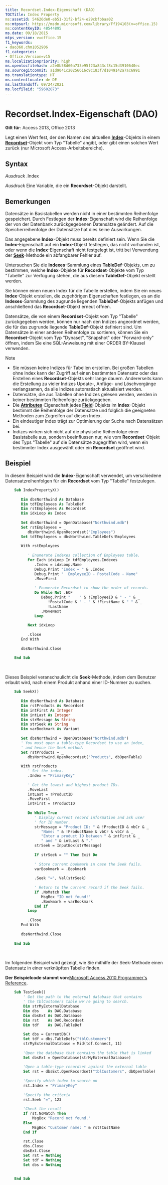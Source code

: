 ```yaml
---
title: Recordset.Index-Eigenschaft (DAO)
TOCTitle: Index Property
ms:assetid: 54626de0-eb51-31f2-bf24-e29cbfbbaa02
ms:mtpsurl: https://msdn.microsoft.com/library/Ff194103(v=office.15)
ms:contentKeyID: 48544895
ms.date: 09/18/2015
mtps_version: v=office.15
f1_keywords:
- dao360.chm1052906
f1_categories:
- Office.Version=v15
ms.localizationpriority: high
ms.openlocfilehash: a2e8b58d60a733e95f23a843cf8c15d3910640ec
ms.sourcegitcommit: a1d9041c20256616c9c183f7d1049142a7ac6991
ms.translationtype: HT
ms.contentlocale: de-DE
ms.lasthandoff: 09/24/2021
ms.locfileid: "59602073"
---
```

# <a name="recordsetindex-property-dao"></a>Recordset.Index-Eigenschaft (DAO)

**Gilt für**: Access 2013, Office 2013

Legt einen Wert fest, der den Namen des aktuellen **[Index](index-object-dao.md)**-Objekts in einem **[Recordset](recordset-object-dao.md)**-Objekt vom Typ "Tabelle" angibt, oder gibt einen solchen Wert zurück (nur Microsoft Access-Arbeitsbereiche).

## <a name="syntax"></a>Syntax

*Ausdruck* .Index

*Ausdruck* Eine Variable, die ein **Recordset**-Objekt darstellt.

## <a name="remarks"></a>Bemerkungen

Datensätze in Basistabellen werden nicht in einer bestimmten Reihenfolge gespeichert. Durch Festlegen der **Index**-Eigenschaft wird die Reihenfolge der von der Datenbank zurückgegebenen Datensätze geändert. Auf die Speicherreihenfolge der Datensätze hat dies keine Auswirkungen.

Das angegebene **Index**-Objekt muss bereits definiert sein. Wenn Sie die **Index**-Eigenschaft auf ein **Index**-Objekt festlegen, das nicht vorhanden ist, oder wenn die **Index**-Eigenschaft nicht festgelegt ist, tritt bei Verwendung der **[Seek](recordset-seek-method-dao.md)**-Methode ein abfangbarer Fehler auf.

Untersuchen Sie die **Indexes**-Sammlung eines **TableDef**-Objekts, um zu bestimmen, welche **Index**-Objekte für **Recordset**-Objekte vom Typ "Tabelle" zur Verfügung stehen, die aus diesem **TableDef**-Objekt erstellt werden.

Sie können einen neuen Index für die Tabelle erstellen, indem Sie ein neues **Index**-Objekt erstellen, die zugehörigen Eigenschaften festlegen, es an die **Indexes**-Sammlung des zugrunde liegenden **TableDef**-Objekts anfügen und anschließend das **Recordset**-Objekt erneut öffnen.

Datensätze, die von einem **Recordset**-Objekt vom Typ "Tabelle" zurückgegeben werden, können nur nach den Indizes angeordnet werden, die für das zugrunde liegende **TableDef**-Objekt definiert sind. Um Datensätze in einer anderen Reihenfolge zu sortieren, können Sie ein **Recordset**-Objekt vom Typ "Dynaset", "Snapshot" oder "Forward-only" öffnen, indem Sie eine SQL-Anweisung mit einer ORDER BY-Klausel verwenden.


> [!NOTE]
> - Sie müssen keine Indizes für Tabellen erstellen. Bei großen Tabellen ohne Index kann der Zugriff auf einen bestimmten Datensatz oder das Erstellen eines **Recordset**-Objekts sehr lange dauern. Andererseits kann die Erstellung zu vieler Indizes Update-, Anfüge- und Löschvorgänge verlangsamen, da alle Indizes automatisch aktualisiert werden.
> - Datensätze, die aus Tabellen ohne Indizes gelesen werden, werden in keiner bestimmten Reihenfolge zurückgegeben.
> - Die **[Attributes](field-attributes-property-dao.md)**-Eigenschaft jedes **[Field](field-object-dao.md)**-Objekts im **Index**-Objekt bestimmt die Reihenfolge der Datensätze und folglich die geeigneten Methoden zum Zugreifen auf diesen Index.
> - Ein eindeutiger Index trägt zur Optimierung der Suche nach Datensätzen bei.
> - Indizes wirken sich nicht auf die physische Reihenfolge einer Basistabelle aus, sondern beeinflussen nur, wie vom **Recordset**-Objekt des Typs "Tabelle" auf die Datensätze zugegriffen wird, wenn ein bestimmter Index ausgewählt oder ein **Recordset** geöffnet wird.


## <a name="example"></a>Beispiel

In diesem Beispiel wird die **Index**-Eigenschaft verwendet, um verschiedene Datensatzreihenfolgen für ein **Recordset** vom Typ "Tabelle" festzulegen.

```vb
    Sub IndexPropertyX() 
     
       Dim dbsNorthwind As Database 
       Dim tdfEmployees As TableDef 
       Dim rstEmployees As Recordset 
       Dim idxLoop As Index 
     
       Set dbsNorthwind = OpenDatabase("Northwind.mdb") 
       Set rstEmployees = _ 
          dbsNorthwind.OpenRecordset("Employees") 
       Set tdfEmployees = dbsNorthwind.TableDefs!Employees 
     
       With rstEmployees 
     
          ' Enumerate Indexes collection of Employees table. 
          For Each idxLoop In tdfEmployees.Indexes 
             .Index = idxLoop.Name 
             Debug.Print "Index = " & .Index 
             Debug.Print "  EmployeeID - PostalCode - Name" 
             .MoveFirst 
     
             ' Enumerate Recordset to show the order of records. 
             Do While Not .EOF 
                Debug.Print "    " & !EmployeeID & " - " & _ 
                   !PostalCode & " - " & !FirstName & " " & _ 
                   !LastName 
                .MoveNext 
             Loop 
     
          Next idxLoop 
     
          .Close 
       End With 
     
       dbsNorthwind.Close 
     
    End Sub 
```

<br/>

Dieses Beispiel veranschaulicht die **Seek**-Methode, indem dem Benutzer erlaubt wird, nach einem Produkt anhand einer ID-Nummer zu suchen.

```vb
    Sub SeekX() 
     
       Dim dbsNorthwind As Database 
       Dim rstProducts As Recordset 
       Dim intFirst As Integer 
       Dim intLast As Integer 
       Dim strMessage As String 
       Dim strSeek As String 
       Dim varBookmark As Variant 
     
       Set dbsNorthwind = OpenDatabase("Northwind.mdb") 
       ' You must open a table-type Recordset to use an index,  
       ' and hence the Seek method. 
       Set rstProducts = _ 
          dbsNorthwind.OpenRecordset("Products", dbOpenTable) 
     
       With rstProducts 
          ' Set the index. 
          .Index = "PrimaryKey" 
     
          ' Get the lowest and highest product IDs. 
          .MoveLast 
          intLast = !ProductID 
          .MoveFirst 
          intFirst = !ProductID 
     
          Do While True 
             ' Display current record information and ask user  
             ' for ID number. 
             strMessage = "Product ID: " & !ProductID & vbCr & _ 
                "Name: " & !ProductName & vbCr & vbCr & _ 
                "Enter a product ID between " & intFirst & _ 
                " and " & intLast & "." 
             strSeek = InputBox(strMessage) 
     
             If strSeek = "" Then Exit Do 
     
             ' Store current bookmark in case the Seek fails. 
             varBookmark = .Bookmark 
     
             .Seek "=", Val(strSeek) 
     
             ' Return to the current record if the Seek fails. 
             If .NoMatch Then 
                MsgBox "ID not found!" 
                .Bookmark = varBookmark 
             End If 
          Loop 
     
          .Close 
       End With 
     
       dbsNorthwind.Close 
     
    End Sub 
```

<br/>

Im folgenden Beispiel wird gezeigt, wie Sie mithilfe der Seek-Methode einen Datensatz in einer verknüpften Tabelle finden.

**Der Beispielcode stammt von:**[Microsoft Access 2010 Programmer's Reference](https://www.amazon.com/Microsoft-Access-2010-Programmers-Reference/dp/8126528125).

```vb
    Sub TestSeek()
        ' Get the path to the external database that contains
        ' the tblCustomers table we're going to search.
        Dim strMyExternalDatabase
        Dim dbs    As DAO.Database
        Dim dbsExt As DAO.Database
        Dim rst    As DAO.Recordset
        Dim tdf    As DAO.TableDef
        
        Set dbs = CurrentDb()
        Set tdf = dbs.TableDefs("tblCustomers")
        strMyExternalDatabase = Mid(tdf.Connect, 11)
        
        'Open the database that contains the table that is linked
        Set dbsExt = OpenDatabase(strMyExternalDatabase)
        
        'Open a table-type recordset against the external table
        Set rst = dbsExt.OpenRecordset("tblCustomers", dbOpenTable)
        
        'Specify which index to search on
        rst.Index = "PrimaryKey"
        
        'Specify the criteria
        rst.Seek "=", 123
        
        'Check the result
        If rst.NoMatch Then
            MsgBox "Record not found."
        Else
            MsgBox "Customer name: " & rst!CustName
        End If
        
        rst.Close
        dbs.Close
        dbsExt.Close
        Set rst = Nothing
        Set tdf = Nothing
        Set dbs = Nothing
        
        
    End Sub
```
